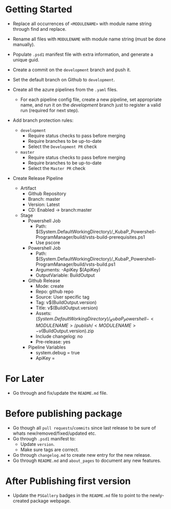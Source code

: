 # Getting Started
- Replace all occurrences of `<MODULENAME>` with module name string through find and replace.
- Rename all files with `MODULENAME` with module name string (must be done manually).
- Populate `.psd1` manifest file with extra information, and generate a unique guid.

- Create a commit on the `development` branch and push it.
- Set the default branch on Github to `development`.
- Create all the azure pipelines from the `.yaml` files.
  - For each pipeline config file, create a new pipeline, set appropriate name, and run it on the *development* branch just to register a valid run (required for next step).
- Add branch protection rules:
  - `development`
    - Require status checks to pass before merging
    - Require branches to be up-to-date
    - Select the `Development PR` check
  - `master`
    - Require status checks to pass before merging
    - Require branches to be up-to-date
    - Select the `Master PR` check
- Create Release Pipeline
  - Artifact
    - Github Repository
    - Branch: master
    - Version: Latest
    - CD: Enabled -> branch:master
  - Stage
    - Powershell Job
      - Path: $(System.DefaultWorkingDirectory)/_KubaP_Powershell-ProgramManager/build/vsts-build-prerequisites.ps1
      - Use pscore
    - Powershell Job
      - Path: $(System.DefaultWorkingDirectory)/_KubaP_Powershell-ProgramManager/build/vsts-build.ps1
      - Arguments: -ApiKey $(ApiKey)
      - OutputVariable: BuildOutput
    - Github Release
      - Mode: create
      - Repo: github repo
      - Source: User specific tag
      - Tag: v$(BuildOutput.version)
      - Title: <MODULENAME> v$(BuildOutput.version)
      - Assets: $(System.DefaultWorkingDirectory)/_KubaP_Powershell-<MODULENAME>/publish/<MODULENAME>-v$(BuildOutput.version).zip
      - Include changelog: no
      - Pre-release: yes
    - Pipeline Variables
      - system.debug = true
      - ApiKey = <KEY>

# For Later
- Go through and fix/update the `README.md` file.

# Before publishing package
- Go though all `pull requests`/`commits` since last release to be sure of whats new/removed/fixed/updated etc.
- Go through `.psd1` manifest to:
  - Update `version`.
  - Make sure tags are correct.
- Go through `changelog.md` to create new entry for the new release.
- Go through `README.md` and `about_pages` to document any new features.

# After Publishing first version
- Update the `PSGallery` badges in the `README.md` file to point to the newly-created package webpage.
